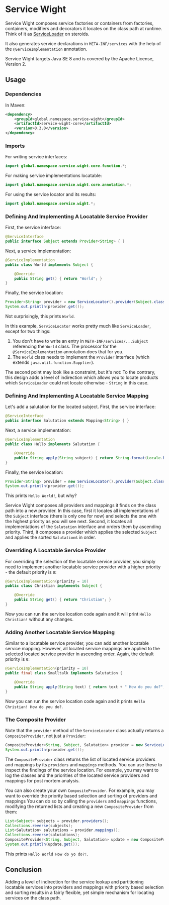 # Service Wight

Service Wight composes service factories or containers from factories, containers, modifiers and decorators it locates
on the class path at runtime. 
Think of it as [ServiceLoader] on steroids.

It also generates service declarations in `META-INF/services` with the help of the `@ServiceImplementation` annotation.

Service Wight targets Java SE 8 and is covered by the Apache License, Version 2.

## Usage

### Dependencies

In Maven:

```xml
<dependency>
    <groupId>global.namespace.service-wight</groupId>
    <artifactId>service-wight-core</artifactId>
    <version>0.3.0</version>
</dependency>
```

### Imports

For writing service interfaces:

```java
import global.namespace.service.wight.core.function.*;
```

For making service implementations locatable:

```java
import global.namespace.service.wight.core.annotation.*;
```

For using the service locator and its results:

```java
import global.namespace.service.wight.*;
```

### Defining And Implementing A Locatable Service Provider

First, the service interface:

```java
@ServiceInterface
public interface Subject extends Provider<String> { }
```

Next, a service implementation:

```java
@ServiceImplementation
public class World implements Subject {

    @Override    
    public String get() { return "World"; }
}
```

Finally, the service location:

```java
Provider<String> provider = new ServiceLocator().provider(Subject.class);
System.out.println(provider.get());
```

Not surprisingly, this prints `World`.

In this example, `ServiceLocator` works pretty much like `ServiceLoader`, except for two things:

1. You don't have to write an entry in `META-INF/services/...Subject` referencing the `World` class.
   The processor for the `@ServiceImplementation` annotation does that for you.
2. The `World` class needs to implement the `Provider` interface (which extends `java.util.function.Supplier`).

The second point may look like a constraint, but it's not:
To the contrary, this design adds a level of indirection which allows you to locate products which `ServiceLoader` could
not locate otherwise - `String` in this case.  

### Defining And Implementing A Locatable Service Mapping

Let's add a salutation for the located subject.
First, the service interface:

```java
@ServiceInterface
public interface Salutation extends Mapping<String> { }
```

Next, a service implementation:

```java
@ServiceImplementation
public class Hello implements Salutation {

    @Override
    public String apply(String subject) { return String.format(Locale.ENGLISH, "Hello %s!", subject); }
}
```

Finally, the service location:

```java
Provider<String> provider = new ServiceLocator().provider(Subject.class, Salutation.class);
System.out.println(provider.get());
```

This prints `Hello World!`, but why?

Service Wight composes all providers and mappings it finds on the class path into a new provider.
In this case, first it locates all implementations of the `Subject` interface (there is only one for now) and selects 
the one with the highest priority as you will see next.
Second, it locates all implementations of the `Salutation` interface and orders them by ascending priority.
Third, it composes a provider which applies the selected `Subject` and applies the sorted `Salutation`s in order.  

### Overriding A Locatable Service Provider

For overriding the selection of the locatable service provider, you simply need to implement another locatable service 
provider with a higher priority - the default priority is `0`:

```java
@ServiceImplementation(priority = 10)
public class Christian implements Subject {

    @Override
    public String get() { return "Christian"; }
}
```

Now you can run the service location code again and it will print `Hello Christian!` without any changes. 

### Adding Another Locatable Service Mapping

Similar to a locatable service provider, you can add another locatable service mapping.
However, all located service mappings are applied to the selected located service provider in ascending order.
Again, the default priority is `0`:

```java
@ServiceImplementation(priority = 10)
public final class Smalltalk implements Salutation {

    @Override
    public String apply(String text) { return text + " How do you do?"; }
}
```

Now you can run the service location code again and it prints `Hello Christian! How do you do?`.

### The Composite Provider

Note that the `provider` method of the `ServiceLocator` class actually returns a `CompositeProvider`, not just a 
`Provider`:

```java
CompositeProvider<String, Subject, Salutation> provider = new ServiceLocator().provider(Subject.class, Salutation.class);
System.out.println(provider.get());
```

The `CompositeProvider` class returns the list of located service providers and mappings by its `providers` and 
`mappings` methods.
You can use these to inspect the findings of the service location.
For example, you may want to log the classes and the priorities of the located service providers and mappings for post
mortem analysis.

You can also create your own `CompositeProvider`.
For example, you may want to override the priority based selection and sorting of providers and mappings
You can do so by calling the `providers` and `mappings` functions, modifying the returned lists and creating a new 
`CompositeProvider` from them:

```java
List<Subject> subjects = provider.providers();
Collections.reverse(subjects);
List<Salutation> salutations = provider.mappings();
Collections.reverse(salutations);
CompositeProvider<String, Subject, Salutation> update = new CompositeProvider<>(subjects, salutations);
System.out.println(update.get());
```

This prints `Hello World How do yo do?!`.
 
## Conclusion

Adding a level of indirection for the service lookup and partitioning locatable services into providers and mappings
with priority based selection and sorting results in a fairly flexible, yet simple mechanism for locating services on
the class path.   

[ServiceLoader]: https://docs.oracle.com/javase/8/docs/api/java/util/ServiceLoader.html
